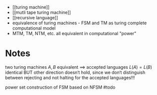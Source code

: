 
- [[turing machine]]
- [[mutli tape turing machine]]
- [[recursive language]]
- equivalence of turing machines
- FSM and TM as turing complete computational model
- MTM, TM, NTM, etc. all equivalent in computational "power"

# Notes

two turing machines $A, B$ equivalent $\implies$ accepted languages $L(A) = L(B)$ identical
BUT other direction doesn‘t hold, since we don‘t distinguish between rejecting and not halting for the accepted languages!!!

power set construction of FSM based on NFSM #todo


